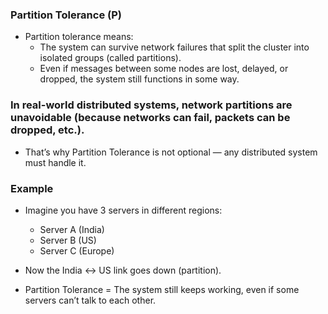 ### Partition Tolerance (P)
- Partition tolerance means:
   - The system can survive network failures that split the cluster into isolated groups (called partitions).
   - Even if messages between some nodes are lost, delayed, or dropped, the system still functions in some way.

### In real-world distributed systems, network partitions are unavoidable (because networks can fail, packets can be dropped, etc.).
- That’s why Partition Tolerance is not optional — any distributed system must handle it.

### Example
- Imagine you have 3 servers in different regions:
   - Server A (India)
   - Server B (US)
   - Server C (Europe)

- Now the India ↔ US link goes down (partition).

- Partition Tolerance = The system still keeps working, even if some servers can’t talk to each other.
